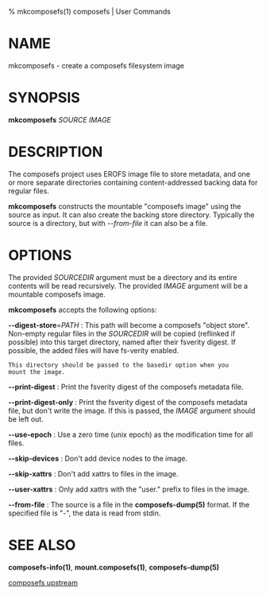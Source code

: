 % mkcomposefs(1) composefs | User Commands

# NAME

mkcomposefs - create a composefs filesystem image

# SYNOPSIS
**mkcomposefs** *SOURCE* *IMAGE*

# DESCRIPTION

The composefs project uses EROFS image file to store metadata, and one
or more separate directories containing content-addressed backing data
for regular files.

**mkcomposefs** constructs the mountable "composefs image" using the
source as input. It can also create the backing store directory.
Typically the source is a directory, but with *--from-file* it can
also be a file.

# OPTIONS

The provided *SOURCEDIR* argument must be a directory and its entire
contents will be read recursively.  The provided *IMAGE* argument
will be a mountable composefs image.

**mkcomposefs** accepts the following options:


**\-\-digest-store**=*PATH*
:   This path will become a composefs "object store". Non-empty
    regular files in the *SOURCEDIR* will be copied (reflinked if
    possible) into this target directory, named after their fsverity
    digest. If possible, the added files will have fs-verity enabled.

    This directory should be passed to the basedir option when you
    mount the image.

**\-\-print-digest**
:   Print the fsverity digest of the composefs metadata file.

**\-\-print-digest-only**
:   Print the fsverity digest of the composefs metadata file, but
    don't write the image. If this is passed, the *IMAGE* argument should
    be left out.

**\-\-use-epoch**
:   Use a zero time (unix epoch) as the modification time for all files.

**\-\-skip-devices**
:   Don't add device nodes to the image.

**\-\-skip-xattrs**
:   Don't add xattrs to files in the image.

**\-\-user-xattrs**
:   Only add xattrs with the "user." prefix to files in the image.

**\-\-from-file**
:   The source is a file in the **composefs-dump(5)** format. If
    the specified file is "-", the data is read from stdin.


# SEE ALSO
**composefs-info(1)**, **mount.composefs(1)**, **composefs-dump(5)**

[composefs upstream](https://github.com/containers/composefs)
